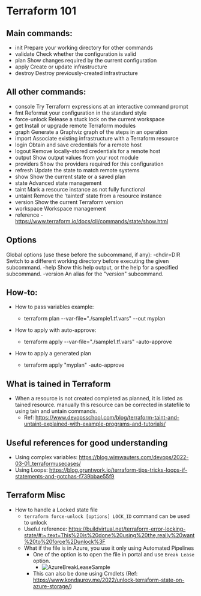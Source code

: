 Terraform 101
=============


Main commands:
-------------
*  init          Prepare your working directory for other commands
*  validate      Check whether the configuration is valid
*  plan          Show changes required by the current configuration
*  apply         Create or update infrastructure
*  destroy       Destroy previously-created infrastructure


All other commands:
-------------------
*  console       Try Terraform expressions at an interactive command prompt
*  fmt           Reformat your configuration in the standard style
*  force-unlock  Release a stuck lock on the current workspace
*  get           Install or upgrade remote Terraform modules
*  graph         Generate a Graphviz graph of the steps in an operation
*  import        Associate existing infrastructure with a Terraform resource
*  login         Obtain and save credentials for a remote host
*  logout        Remove locally-stored credentials for a remote host
*  output        Show output values from your root module
*  providers     Show the providers required for this configuration
*  refresh       Update the state to match remote systems
*  show          Show the current state or a saved plan
*  state         Advanced state management
*  taint         Mark a resource instance as not fully functional
*  untaint       Remove the 'tainted' state from a resource instance
*  version       Show the current Terraform version
*  workspace     Workspace management
*  reference - https://www.terraform.io/docs/cli/commands/state/show.html 

Options
--------
Global options (use these before the subcommand, if any):
  -chdir=DIR    Switch to a different working directory before executing the
                given subcommand.
  -help         Show this help output, or the help for a specified subcommand.
  -version      An alias for the "version" subcommand.


How-to:
-------
* How to pass variables example:
  - terraform plan --var-file="./sample1.tf.vars" --out myplan

* How to apply with auto-approve:
  - terraform apply --var-file="./sample1.tf.vars" -auto-approve

* How to apply a generated plan 
  - terraform apply "myplan" -auto-approve


What is tained in Terraform
---------------------------
* When a resource is not created completed as planned, it is listed as tained resource. manually this resource can be corrected in statefile to using tain and untain commands.
  - Ref: https://www.devopsschool.com/blog/terraform-taint-and-untaint-explained-with-example-programs-and-tutorials/ 


Useful references for good understanding
----------------------
* Using complex variables:   https://blog.wimwauters.com/devops/2022-03-01_terraformusecases/ 
* Using Loops: https://blog.gruntwork.io/terraform-tips-tricks-loops-if-statements-and-gotchas-f739bbae55f9
  
Terraform Misc 
-------------
* How to handle a Locked state file 
  * `terraform force-unlock [options] LOCK_ID` command can be used to unlock
  * Useful reference: https://buildvirtual.net/terraform-error-locking-state/#:~:text=This%20is%20done%20using%20the,really%20want%20to%20force%2Dunlock%3F
  * What if the file is in Azure, you use it only using Automated Pipelines 
    * One of the option is to open the file in portal and use `Break Lease` option.
      * ![AzureBreakLeaseSample](https://user-images.githubusercontent.com/7520740/218124213-0801eda9-3d62-4317-b57b-a0b269db39c3.png)
    * This can also be done using Cmdlets (Ref: https://www.kondaurov.me/2022/unlock-terraform-state-on-azure-storage/) 
